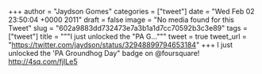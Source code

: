 
+++
author = "Jaydson Gomes"
categories = ["tweet"]
date = "Wed Feb 02 23:50:04 +0000 2011"
draft = false
image = "No media found for this Tweet"
slug = "602a9883dd732473e7a3b1a1d7cc70592b3c3e89"
tags = ["tweet"]
title = """I just unlocked the "PA G..."""
tweet = true
tweet_url = "https://twitter.com/jaydson/status/32948899794653184"
+++
I just unlocked the 'PA Groundhog Day" badge on @foursquare! http://4sq.com/fjlLe5
